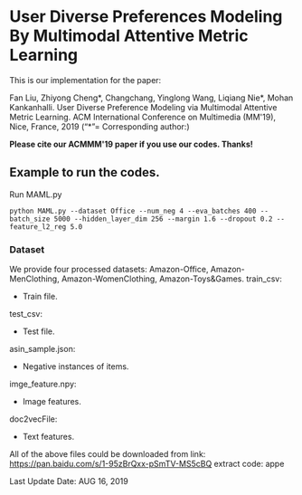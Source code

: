 # User Diverse Preferences Modeling By Multimodal Attentive Metric Learning 

This is our implementation for the paper:

Fan Liu, Zhiyong Cheng*, Changchang, Yinglong Wang, Liqiang Nie*, Mohan Kankanhalli. User Diverse Preference Modeling via Multimodal Attentive Metric Learning. ACM International Conference on Multimedia (MM'19), Nice, France, 2019 (“*”= Corresponding author:)

**Please cite our ACMMM'19 paper if you use our codes. Thanks!**

## Example to run the codes.

Run MAML.py
```
python MAML.py --dataset Office --num_neg 4 --eva_batches 400 --batch_size 5000 --hidden_layer_dim 256 --margin 1.6 --dropout 0.2 --feature_l2_reg 5.0
```

### Dataset
We provide four processed datasets: Amazon-Office, Amazon-MenClothing, Amazon-WomenClothing, Amazon-Toys&Games.
train_csv:
- Train file.

test_csv:
- Test file.

asin_sample.json:
- Negative instances of items.

imge_feature.npy:
- Image features.

doc2vecFile:
- Text features.

All of the above files could be downloaded from link: https://pan.baidu.com/s/1-95zBrQxx-pSmTV-MS5cBQ extract code: appe 

Last Update Date: AUG 16, 2019
